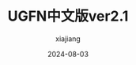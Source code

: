 ---
title: "UGFN中文版ver2.1"
date: 2024-08-03
author: "xiajiang"
tags: ["UG", "UGFN", "Text", "Main"]
categories: ["课程资料"]
featureimage: "/img/cover/3.svg"
description: "香港中文大学UGFN课程中文指南，版本2.1"
externalUrl: "/pdfs/UGFN中文版ver2.1.pdf"
showSummary: false
---